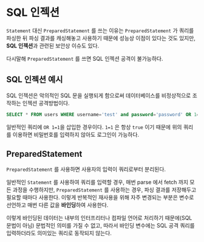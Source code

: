 # SQL 인젝션

`Statement` 대신 `PreparedStatement` 를 쓰는 이유는 `PreparedStatement` 가 쿼리를 파싱한 뒤 파싱 결과를 캐싱해놓고 사용하기 때문에
성능상 이점이 있다는 것도 있지만, **SQL 인젝션**과 관련된 보안상 이슈도 있다. 

다시말해 `PreparedStatement` 를 쓰면 SQL 인젝션 공격이 불가능하다. 

## SQL 인젝션 예시
SQL 인젝션은 악의적인 SQL 문을 실행되게 함으로써 데이터베이스를 비정상적으로 조작하는 인젝션 공격방법이다. 
````SQL
SELECT * FROM users WHERE username='test' and password='password' OR 1=1
````
일반적인 쿼리에 `OR 1=1`을 삽입한 경우이다. 
`1=1` 은 항상 `true` 이기 때문에 위의 쿼리를 이용하면 비밀번호를 입력하지 않아도 로그인이 가능하다. 

## PreparedStatement
`PreparedStatement` 를 사용하면 사용자의 입력이 쿼리로부터 분리된다. 

일반적인 `Statement` 를 사용하여 쿼리를 입력할 경우, 매번 parse 에서 fetch 까지 모든 과정을 수행하지만, `PreparedStatement` 를 사용하는 경우, 
파싱 결과를 저장해두고 필요할 때마다 사용한다. 이렇게 반복적인 재사용을 위해 자주 변경되는 부분은 변수로 선언하고 매번 다른 값을 **바인딩**하여 
사용한다. 

이렇게 바인딩된 데이터는 내부의 인터프리터나 컴파일 언어로 처리하기 때문에(SQL 문법이 아님) 문법적인 의미를 가질 수 없고, 따라서 바인딩 변수에는 SQL 공격 쿼리를 
입력하더라도 의미있는 쿼리로 동작되지 않는다. 
